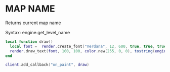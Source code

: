 # MAP NAME

Returns current map name

Syntax:	engine.get_level_name

```lua
local function draw()
  local font =  render.create_font("Verdana", 12, 600, true, true, true)
  render.draw_text(font, 100, 100, color.new(255, 0, 0), tostring(engine.get_level_name()))
end

client.add_callback("on_paint", draw)
```
